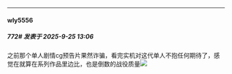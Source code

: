 ﻿
*****

####  wly5556  
##### 772#       发表于 2025-9-25 13:06

之前那个单人剧情cg预告片果然诈骗，看完实机对这代单人不抱任何期待了，感觉在就算在系列作品里边比，也是倒数的战役质量<img src="https://static.stage1st.com/image/smiley/face2017/037.png" referrerpolicy="no-referrer">

